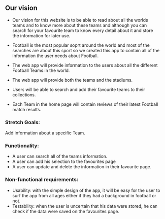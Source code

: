 ## Our vision ##
- Our vision for this website is to be able to read about all the worlds teams and to know more about these teams and although you can search for your favourite team to know every detail about it and store the information for later use.

- Football is the most popular soprt around the world and most of the searches are about this sport so we created this app to contain all of the information the user needs about Football.

- The web app will provide information to the users about all the different Football Teams in the world.

- The web app will provide both the teams and the stadiums.

- Users will be able to search and add their favourite teams to their collections.

- Each Team in the home page will contain reviews of their latest Football match results.
 
### Stretch Goals: 
Add information about a specific Team.

### Functionality: 
- A user can search all of the teams information.
- A user can add his selection to the favourites page 
- A user can update and delete the information in their favourite page.
 
### Non-functional requirements:
- Usability: with the simple design of the app, it will be easy for the user to surf the app from all ages either if they had a background in football or not.
- Testability: when the user is uncertain that his data were stored, he can check if the data were saved on the favourites page.